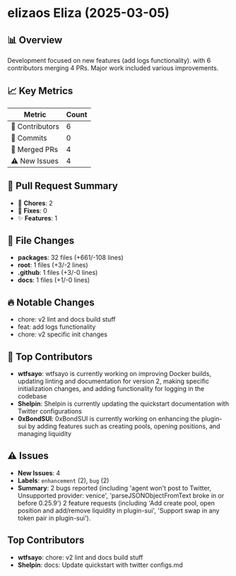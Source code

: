 # elizaos Eliza (2025-03-05)
    
## 📊 Overview
Development focused on new features (add logs functionality). with 6 contributors merging 4 PRs. Major work included various improvements.

## 📈 Key Metrics
| Metric | Count |
|---------|--------|
| 👥 Contributors | 6 |
| 📝 Commits | 0 |
| 🔄 Merged PRs | 4 |
| ⚠️ New Issues | 4 |

## 🔄 Pull Request Summary
- 🧹 **Chores**: 2
- 🐛 **Fixes**: 0
- ✨ **Features**: 1

## 📁 File Changes
- **packages**: 32 files (+661/-108 lines)
- **root**: 1 files (+3/-2 lines)
- **.github**: 1 files (+3/-0 lines)
- **docs**: 1 files (+1/-0 lines)

## 🔥 Notable Changes
- chore: v2 lint and docs build stuff
- feat: add logs functionality
- chore: v2 specific init changes

## 👥 Top Contributors
- **wtfsayo**: wtfsayo is currently working on improving Docker builds, updating linting and documentation for version 2, making specific initialization changes, and adding functionality for logging in the codebase
- **Shelpin**: Shelpin is currently updating the quickstart documentation with Twitter configurations
- **0xBondSUI**: 0xBondSUI is currently working on enhancing the plugin-sui by adding features such as creating pools, opening positions, and managing liquidity

## ⚠️ Issues
- **New Issues**: 4
- **Labels**: `enhancement` (2), `bug` (2)
- **Summary**: 2 bugs reported (including 'agent won't post to Twitter, Unsupported provider: venice', 'parseJSONObjectFromText broke in or before 0.25.9') 2 feature requests (including 'Add create pool, open position and add/remove liquidity in plugin-sui', 'Support swap in any token pair in plugin-sui').

## Top Contributors
- **wtfsayo**: chore: v2 lint and docs build stuff
- **Shelpin**: docs: Update quickstart with twitter configs.md